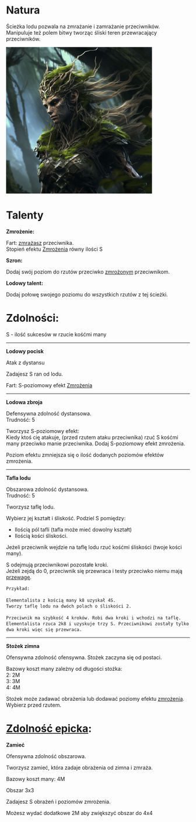 # Natura

Ścieżka lodu pozwala na zmrażanie i zamrażanie przeciwników.\
Manipuluje też polem bitwy tworząc śliski teren przewracający przeciwników.

<img src="imgs/natura.png" width="400">

# Talenty

**Zmrożenie:**

Fart: [zmrażasz](/docs/efekty/zmrozenie.md) przeciwnika.\
Stopień efektu [Zmrożenia](/docs/efekty/zmrozenie.md) równy ilości S

**Szron:**

Dodaj swój poziom do rzutów przeciwko [zmrożonym](/docs/efekty/zmrozenie.md) przeciwnikom.

**Lodowy talent:**

Dodaj połowę swojego poziomu do wszystkich rzutów z tej ścieżki.

# Zdolności:

S - ilość sukcesów w rzucie kośćmi many

___

**Lodowy pocisk**

Atak z dystansu

Zadajesz S ran od lodu.

Fart: S-poziomowy efekt [Zmrożenia](/docs/efekty/zmrozenie.md)
___
**Lodowa zbroja**

Defensywna zdolność dystansowa.\
Trudność: 5

Tworzysz S-poziomowy efekt:\
Kiedy ktoś cię atakuje, (przed rzutem ataku przeciwnika) rzuć S kośćmi many przeciwko manie przeciwnika. Dodaj S-poziomowy efekt zmrożenia.

Poziom efektu zmniejsza się o ilość dodanych poziomów efektów zmrożenia.
___
**Tafla lodu**

Obszarowa zdolność dystansowa.\
Trudność: 5

Tworzysz taflę lodu.

Wybierz jej kształt i śliskość.
Podziel S pomiędzy:
* Ilością pól tafli (tafla może mieć dowolny kształt)
* Ilością kości śliskości.

Jeżeli przeciwnik wejdzie na taflę lodu rzuć kośćmi śliskości (twoje kości many).

S odejmują przeciwnikowi pozostałe kroki.\
Jeżeli zejdą do 0, przeciwnik się przewraca i testy przeciwko niemu mają [przewagę](/docs/przewaga.md).

```
Przykład:

Elementalista z kością many k8 uzyskał 4S.
Tworzy taflę lodu na dwóch polach o śliskości 2.

Przeciwnik ma szybkość 4 kroków. Robi dwa kroki i wchodzi na taflę.
Elementalista rzuca 2k8 i uzyskuje trzy S. Przeciwnikowi zostały tylko dwa kroki więc się przewraca.
```
___
**Stożek zimna**

Ofensywna zdolność ofensywna. Stożek zaczyna się od postaci.

Bazowy koszt many zależny od długości stożka:\
2: 2M\
3: 3M\
4: 4M

Stożek może zadawać obrażenia lub dodawać poziomy efektu [zmrożenia](/docs/efekty/zmrozenie.md).
Wybierz przed rzutem.

# [Zdolność epicka](/docs/zdolnosc-epicka.md):

**Zamieć**

Ofensywna zdolność obszarowa.

Tworzysz zamieć, która zadaje obrażenia od zimna i zmraża.

Bazowy koszt many: 4M

Obszar 3x3

Zadajesz S obrażeń i poziomów zmrożenia.

Możesz wydać dodatkowe 2M aby zwiększyć obszar do 4x4
